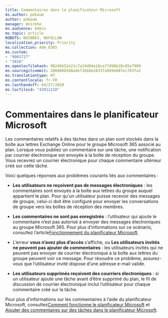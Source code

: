 ```yaml
---
title: Commentaires dans le planificateur Microsoft
ms.author: pebaum
author: pebaum
manager: mnirkhe
ms.audience: Admin
ms.topic: article
ROBOTS: NOINDEX, NOFOLLOW
localization_priority: Priority
ms.collection: Adm_O365
ms.custom:
- "9001717"
- "3810"
ms.openlocfilehash: 98246b52e21c7a24d04e18ce77d96b28c65e7909
ms.sourcegitcommit: 286000b588adef1bbbb28337a9d9e087ec783fa2
ms.translationtype: HT
ms.contentlocale: fr-FR
ms.lasthandoff: 04/27/2020
ms.locfileid: "43911218"
---
```

# <a name="comments-in-microsoft-planner"></a>Commentaires dans le planificateur Microsoft

Les commentaires relatifs à des tâches dans un plan sont stockés dans la boîte aux lettres Exchange Online pour le groupe Microsoft 365 associé au plan.  Lorsque vous publiez un commentaire sur une tâche, une notification par courrier électronique est envoyée à la boîte de réception du groupe. Vous recevrez un courrier électronique pour chaque commentaire ultérieur créé sur cette tâche.

Voici quelques réponses aux problèmes courants liés aux commentaires :

- **Les utilisateurs ne reçoivent pas de messages électroniques** : les commentaires sont envoyés à la boîte aux lettres du groupe auquel appartient le plan. Pour qu’un utilisateur puisse recevoir des messages de groupe, celui-ci doit être configuré pour envoyer les conversations de groupe vers les boîtes de réception des membres.

- **Les commentaires ne sont pas enregistrés** : l’utilisateur qui ajoute le commentaire n’est pas autorisé à envoyer des messages électroniques au groupe Microsoft 365. Pour plus d’informations sur ce scénario, consultez l’article[Fonctionnement du planificateur Microsoft](https://techcommunity.microsoft.com/t5/planner-blog/how-microsoft-planner-works/ba-p/1214736).

- L’erreur **vous n’avez plus d’accès** s’affiche, ou **Les utilisateurs invités ne peuvent pas ajouter de commentaires** : les utilisateurs invités qui ne peuvent pas envoyer de courrier électronique à la boîte aux lettres du groupe peuvent voir ce message. Pour résoudre ce problème, assurez-vous que l’utilisateur invité dispose d’une adresse e-mail valide.

- **Les utilisateurs supprimés reçoivent des courriers électroniques** : si un utilisateur ajoute une tâche avant d’être supprimé du plan, le fil de discussion de courrier électronique inclut l’utilisateur pour chaque commentaire créé sur la tâche.

Pour plus d’informations sur les commentaires à l’aide du planificateur Microsoft, consultez[Comment fonctionne le planificateur Microsoft](https://techcommunity.microsoft.com/t5/planner-blog/how-microsoft-planner-works/ba-p/1214736) et [Ajouter des commentaires sur des tâches dans le planificateur Microsoft](https://support.microsoft.com/office/comment-on-tasks-in-microsoft-planner-fd4aedde-7785-4cd0-96ee-122fbc9140e1).
